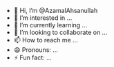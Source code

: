 - 👋 Hi, I’m @AzamalAhsanullah
- 👀 I’m interested in ...
- 🌱 I’m currently learning ...
- 💞️ I’m looking to collaborate on ...
- 📫 How to reach me ...
- 😄 Pronouns: ...
- ⚡ Fun fact: ...

<!---
AzamalAhsanullah/AzamalAhsanullah is a ✨ special ✨ repository because its `README.md` (this file) appears on your GitHub profile.
You can click the Preview link to take a look at your changes.
--->
